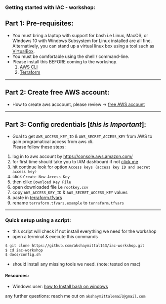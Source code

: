 ### Getting started with IAC - workshop:

Part 1: Pre-requisites:
--
* You must bring a laptop with support for bash i.e Linux, MacOS, or Windows 10 with Windows Subsystem for Linux installed are all fine. Alternatively, you can stand up a virtual linux box using a tool such as [VirtualBox](https://www.virtualbox.org/).
* You must be comfortable using the shell / command-line.
* Please install this BEFORE coming to the workshop.
  1. [AWS CLI](https://aws.amazon.com/cli/)
  2. [Terraform](https://www.terraform.io/) 
----

Part 2: Create free AWS account: 
---
- How to create aws acccount, please review -> [free AWS account](https://aws.amazon.com/free/)
---
Part 3: Config credentials [*this is Important*]:
---
* Goal to get `AWS_ACCESS_KEY_ID` & `AWS_SECRET_ACCESS_KEY` from AWS to gain programatical access from aws cli.  
Please follow these steps: 
1. log in to aws account by https://console.aws.amazon.com/
2. for first time should take you to IAM dashboard if not [click me](https://console.aws.amazon.com/iam/home#/security_credentials)
3. hit continue look for option `Access keys (access key ID and secret access key)` 
4. click `Create New Access Key`
5. then clikc `Download Key File`
6. open downloaded file i.e `rootkey.csv`
7. copy `AWS_ACCESS_KEY_ID` & `AWS_SECRET_ACCESS_KEY` values
8. paste in [terraform.tfvars](../challenge1/terraform.tfvars.example)
9. rename `terraform.tfvars.example` to `terraform.tfvars`
---

### Quick setup using a script:
- this script will check if not install everything we need for the workshop
- open a terminal & execute this commands
```bash
$ git clone https://github.com/akshaymittal143/iac-workshop.git
$ cd iac-workshop
$ docs/config.sh
```
- should install any missing tools we need. (note: tested on mac)
#### Resources: 
- Windows user: [how to Install bash on windows](https://itsfoss.com/install-bash-on-windows/)

any further questions: reach me out on `akshaymittalemail@gmail.com`